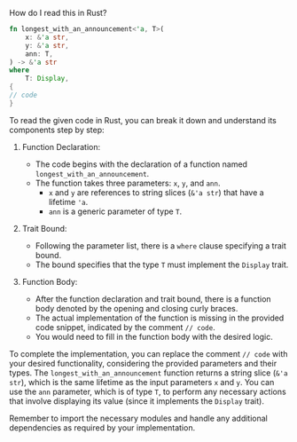 How do I read this in Rust? 

```rust
fn longest_with_an_announcement<'a, T>(
    x: &'a str,
    y: &'a str,
    ann: T,
) -> &'a str
where
    T: Display,
{
// code
}
```

To read the given code in Rust, you can break it down and understand its components step by step:

1. Function Declaration:
   - The code begins with the declaration of a function named `longest_with_an_announcement`.
   - The function takes three parameters: `x`, `y`, and `ann`.
     - `x` and `y` are references to string slices (`&'a str`) that have a lifetime `'a`.
     - `ann` is a generic parameter of type `T`.
   
2. Trait Bound:
   - Following the parameter list, there is a `where` clause specifying a trait bound.
   - The bound specifies that the type `T` must implement the `Display` trait.
   
3. Function Body:
   - After the function declaration and trait bound, there is a function body denoted by the opening and closing curly braces.
   - The actual implementation of the function is missing in the provided code snippet, indicated by the comment `// code`.
   - You would need to fill in the function body with the desired logic.

To complete the implementation, you can replace the comment `// code` with your desired functionality, considering the provided parameters and their types. The `longest_with_an_announcement` function returns a string slice (`&'a str`), which is the same lifetime as the input parameters `x` and `y`. You can use the `ann` parameter, which is of type `T`, to perform any necessary actions that involve displaying its value (since it implements the `Display` trait).

Remember to import the necessary modules and handle any additional dependencies as required by your implementation.